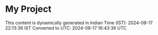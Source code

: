 # My Project

This content is dynamically generated in Indian Time (IST): 2024-08-17 22:13:36 IST
Converted to UTC: 2024-08-17 16:43:36 UTC
